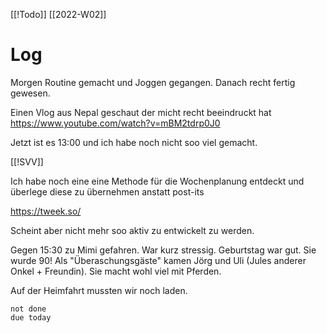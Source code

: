 [[!Todo]] [[2022-W02]]
# Log
Morgen Routine gemacht und Joggen gegangen. 
Danach recht fertig gewesen. 

Einen Vlog aus Nepal geschaut der micht recht beeindruckt hat 
https://www.youtube.com/watch?v=mBM2tdrp0J0

Jetzt ist es 13:00 und ich habe noch nicht soo viel gemacht. 

[[!SVV]]

Ich habe noch eine eine Methode für die Wochenplanung entdeckt und überlege diese zu übernehmen anstatt post-its

https://tweek.so/

Scheint aber nicht mehr soo aktiv zu entwickelt zu werden.

Gegen 15:30 zu Mimi gefahren. War kurz stressig. 
Geburtstag war gut. Sie wurde 90! Als "Überaschungsgäste" kamen Jörg und Uli (Jules anderer Onkel + Freundin). Sie macht wohl viel mit Pferden. 

Auf der Heimfahrt mussten wir noch laden. 



```tasks
not done
due today
```



